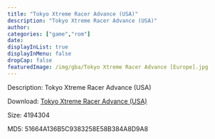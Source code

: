 ```yaml
---
title: "Tokyo Xtreme Racer Advance (USA)"
description: "Tokyo Xtreme Racer Advance (USA)"
author: 
categories: ["game","rom"]
date: 
displayInList: true
displayInMenu: false
dropCap: false
featuredImage: /img/gba/Tokyo Xtreme Racer Advance [Europe].jpg
---
```


Description: Tokyo Xtreme Racer Advance (USA)

Download: <a style="text-decoration:underline;" href="https://mega.nz/#!Te5EAAQQ!iFpk5XHnVhmb2P3vFp0LY5MWwAyQWztX2VYv2dAphV0" target = "_blank" rel = "nofollow" > Tokyo Xtreme Racer Advance (USA)</a>

Size: 4194304

MD5: 51664A136B5C9383258E58B384A8D9A8

